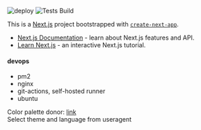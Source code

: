 ![deploy](https://github.com/0ashen/Aboutme/workflows/deploy/badge.svg)
![Tests Build](https://github.com/0ashen/About/workflows/Tests%20Build/badge.svg)
 
This is a [Next.js](https://nextjs.org/) project bootstrapped with [`create-next-app`](https://github.com/vercel/next.js/tree/canary/packages/create-next-app).
- [Next.js Documentation](https://nextjs.org/docs) - learn about Next.js features and API.
- [Learn Next.js](https://nextjs.org/learn) - an interactive Next.js tutorial.

[comment]: <> (```// language=SCSS prefix=*{ suffix=}``` in styled components uses for correct webstorm format code <br/>)


#### devops
 - pm2 
 - nginx 
 - git-actions, self-hosted runner
 - ubuntu
 
Color palette donor: [link](https://www.instagram.com/p/CHjPc72gpld/) <br/> 
Select theme and language from useragent 

